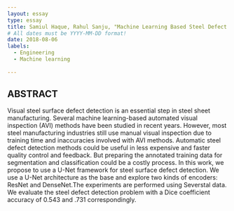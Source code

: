 ```yaml
---
layout: essay
type: essay
title: Samiul Haque, Rahul Sanju, "Machine Learning Based Steel Defect Detection With U-Net Architecture ",  supervised by Md. Faruk Kibria, chairman of EEE department, co-supervised by Md. Safiqul Islam, assistant professor.
# All dates must be YYYY-MM-DD format!
date: 2018-08-06
labels:
  - Engineering
  - Machine learning
  
---
```

ABSTRACT
----------
Visual steel surface defect detection is an essential step in steel sheet manufacturing. Several machine learning-based automated visual inspection (AVI) methods have been studied in recent years. However, most steel manufacturing industries still use manual visual inspection due to training time and inaccuracies involved with AVI methods. Automatic steel defect detection methods could be useful in less expensive and faster quality control and feedback. But preparing the annotated training data for segmentation and classification could be a costly process. In this work, we propose to use a U-Net framework for steel surface defect detection. We use a U-Net architecture as the base and explore two kinds of encoders: ResNet and DenseNet.The experiments are performed using Severstal data. We evaluate the steel defect detection problem with a Dice coefficient accuracy of 0.543 and .731 correspondingly.

